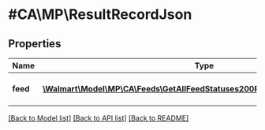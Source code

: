 # #CA\MP\ResultRecordJson

## Properties

Name | Type | Description | Notes
------------ | ------------- | ------------- | -------------
**feed** | [**\Walmart\Model\MP\CA\Feeds\GetAllFeedStatuses200ResponseResultsFeedInner[]**](GetAllFeedStatuses200ResponseResultsFeedInner.md) | The feed status results | [optional]


[[Back to Model list]](../) [[Back to API list]](../../Api/CA/MP) [[Back to README]](../../README.md)

